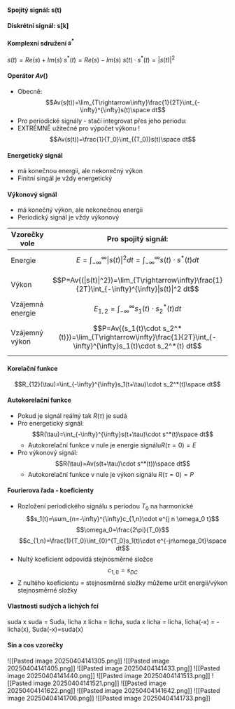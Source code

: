 #### Spojitý signál: s(t)
#### Diskrétní signál: s\[k]

#### Komplexní sdružení $s^*$
$s(t) = Re(s) + Im(s)$
$s^*(t)=Re(s)-Im(s)$
$s(t)\cdot s^*(t)=|s(t)|^2$
#### Operátor $Av()$
- Obecně:
$$Av(s(t))=\lim_{T\rightarrow\infty}\frac{1}{2T}\int_{-\infty}^{\infty}s(t)\space dt$$
- Pro periodické signály - stačí integrovat přes jeho periodu:
- EXTRÉMNĚ užitečné pro výpočet výkonu !
$$Av(s(t))=\frac{1}{T_0}\int_{(T_0)}s(t)\space dt$$
#### Energetický signál 
- má konečnou energii, ale nekonečný výkon
- Finitní singál je vždy energetický
#### Výkonový signál 
- má konečný výkon, ale nekonečnou energii
- Periodický signál je vždy výkonový

| Vzorečky vole    | Pro spojitý signál:                                                                                                  |
| ---------------- | -------------------------------------------------------------------------------------------------------------------- |
| Energie          | $$E=\int_{-\infty}^{\infty}\|s(t)\|^2 dt=\int_{-\infty}^{\infty}s(t)\cdot s^*(t) dt$$                                |
| Výkon            | $$P=Av{(\|s(t)\|^2})=\lim_{T\rightarrow\infty}\frac{1}{2T}\int_{-\infty}^{\infty}\|s(t)\|^2 dt$$                     |
| Vzájemná energie | $$E_{1,2}=\int_{-\infty}^{\infty}s_1(t)\cdot s_2^*(t) dt$$                                                           |
| Vzájemný výkon   | $$P=Av{(s_1(t)\cdot s_2^*(t)})=\lim_{T\rightarrow\infty}\frac{1}{2T}\int_{-\infty}^{\infty}s_1(t)\cdot s_2^*(t) dt$$ |

<div style="page-break-after: always;"></div>

#### Korelační funkce
$$R_{12}(\tau)=\int_{-\infty}^{\infty}s_1(t+\tau)\cdot s_2^*(t)\space dt$$
#### Autokorelační funkce
- Pokud je signál reálný tak $R(\tau)$ je sudá
- Pro energetický signál:
$$R(\tau)=\int_{-\infty}^{\infty}s(t+\tau)\cdot s^*(t)\space dt$$
	 - Autokorelační funkce v nule je energie signálu$R(\tau = 0) = E$
- Pro výkonový signál:
$$R(\tau)=Av(s(t+\tau)\cdot s^*(t))\space dt$$
	- Autokorelační funkce v nule je výkon signálu   $R(\tau = 0) = P$

#### Fourierova řada - koeficienty
- Rozložení periodického signálu s periodou $T_0$ na harmonické
$$s_1(t)=\sum_{n=-\infty}^{\infty}c_{1,n}\cdot e^{j n \omega_0 t}$$
$$\omega_0=\frac{2\pi}{T_0}$$
	$$c_{1,n}=\frac{1}{T_0}\int_{0}^{T_0}s_1(t)\cdot e^{-jn\omega_0t}\space dt$$
- Nultý koeficient odpovídá stejnosměrné složce
$$c_{1,0}=s_{DC}$$
- Z nultého koeficientu = stejnosměrné složky můžeme určit energii/výkon stejnosměrné složky

<div style="page-break-after: always;"></div>


#### Vlastnosti sudých a lichých fcí
suda x suda = Suda, 
licha x licha = licha, 
suda x licha = licha, 
licha(-x) = -licha(x), 
Suda(-x)=suda(x)
#### Sin a cos vzorečky
![[Pasted image 20250404141305.png]]
![[Pasted image 20250404141405.png]]
![[Pasted image 20250404141433.png]]
![[Pasted image 20250404141440.png]]
![[Pasted image 20250404141513.png]]
![[Pasted image 20250404141521.png]]
![[Pasted image 20250404141622.png]]
![[Pasted image 20250404141642.png]]
![[Pasted image 20250404141706.png]]
![[Pasted image 20250404141733.png]]
